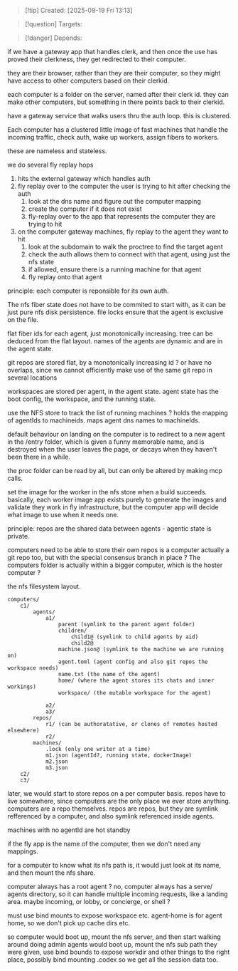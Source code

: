 
>[!tip] Created: [2025-09-19 Fri 13:13]

>[!question] Targets: 

>[!danger] Depends: 

if we have a gateway app that handles clerk, and then once the use has proved their clerkness, they get redirected to their computer.

they are their browser, rather than they are their computer, so they might have access to other computers based on their clerkid.

each computer is a folder on the server, named after their clerk id.
they can make other computers, but something in there points back to their clerkid.

have a gateway service that walks users thru the auth loop.  this is clustered.

Each computer has a clustered little image of fast machines that handle the incoming traffic, check auth, wake up workers, assign fibers to workers.

these are nameless and stateless.

we do several fly replay hops
1. hits the external gateway which handles auth
2. fly replay over to the computer the user is trying to hit after checking the auth
	1. look at the dns name and figure out the computer mapping
	2. create the computer if it does not exist
	3. fly-replay over to the app that represents the computer they are trying to hit
3. on the computer gateway machines, fly replay to the agent they want to hit
	1. look at the subdomain to walk the proctree to find the target agent
	2. check the auth allows them to connect with that agent, using just the nfs state
	3. if allowed, ensure there is a running machine for that agent
	4. fly replay onto that agent

principle: each computer is reponsible for its own auth.

The nfs fiber state does not have to be commited to start with, as it can be just pure nfs disk persistence.  file locks ensure that the agent is exclusive on the file.

flat fiber ids for each agent, just monotonically increasing.
tree can be deduced from the flat layout.
names of the agents are dynamic and are in the agent state.

git repos are stored flat, by a monotonically increasing id ?
or have no overlaps, since we cannot efficiently make use of the same git repo in several locations

workspaces are stored per agent, in the agent state.
agent state has the boot config, the workspace, and the running state.

use the NFS store to track the list of running machines ?
holds the mapping of agentIds to machineids.
maps agent dns names to machineIds.

default behaviour on landing on the computer is to redirect to a new agent in the /entry folder, which is given a funny memorable name, and is destroyed when the user leaves the page, or decays when they haven't been there in a while.

the proc folder can be read by all, but can only be altered by making mcp calls.

set the image for the worker in the nfs store when a build succeeds.
basically, each worker image app exists purely to generate the images and validate they work in fly infrastructure, but the computer app will decide what image to use when it needs one.

principle: repos are the shared data between agents - agentic state is private.

computers need to be able to store their own repos
is a computer actually a git repo too, but with the special consensus branch in place ?
The computers folder is actually within a bigger computer, which is the hoster computer ?

the nfs filesystem layout.

```
computers/
	c1/
		agents/
			a1/
				parent (symlink to the parent agent folder)
				children/
					child1@ (symlink to child agents by aid)
					child2@
				machine.json@ (symlink to the machine we are running on)
				agent.toml (agent config and also git repos the workspace needs)
				name.txt (the name of the agent)
				home/ (where the agent stores its chats and inner workings)
				workspace/ (the mutable workspace for the agent)
				
			a2/
			a3/
		repos/
			r1/ (can be authoratative, or clones of remotes hosted elsewhere)
			r2/
		machines/
			.lock (only one writer at a time)
			m1.json (agentId?, running state, dockerImage)
			m2.json
			m3.json
	c2/
	c3/

```

later, we would start to store repos on a per computer basis.
repos have to live somewhere, since computers are the only place we ever store anything.
computers are a repo themselves.
repos are repos, but they are symlink refferenced by a computer, and also symlink referenced inside agents.

machines with no agentId are hot standby

if the fly app is the name of the computer, then we don't need any mappings.

for a computer to know what its nfs path is, it would just look at its name, and then mount the nfs share.

computer always has a root agent ?
no, computer always has a serve/ agents directory, so it can handle multiple incoming requests, like a landing area.  maybe incoming, or lobby, or concierge, or shell ?

must use bind mounts to expose workspace etc.
agent-home is for agent home, so we don't pick up cache dirs etc.

so computer would boot up, mount the nfs server, and then start walking around doing admin
agents would boot up, mount the nfs sub path they were given, use bind bounds to expose workdir and other things to the right place, possibly bind mounting .codex so we get all the session data too.
